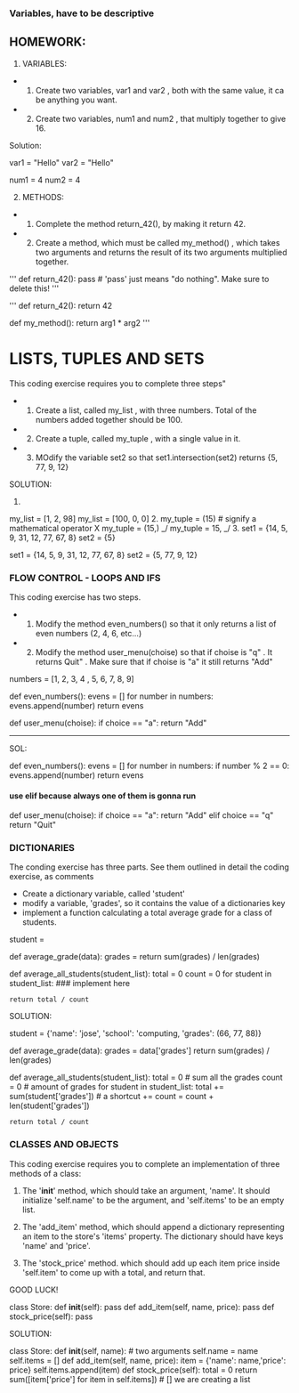 ### Variables, have to be descriptive


## HOMEWORK:

1. VARIABLES:

- 1. Create two variables, var1 and var2 , both with the same value, it ca be anything you want.
- 2. Create two variables, num1 and num2 , that multiply together to give 16.

Solution:

var1 = "Hello"
var2 = "Hello"

num1 = 4
num2 = 4

2. METHODS:

- 1. Complete the method return_42(), by making it return 42.
- 2. Create a method, which must be called my_method() , which takes two arguments and returns the result of its two arguments multiplied together.

<!-- Complete the method by making sure it returns 42. -->
'''
def return_42():
    pass # 'pass' just means "do nothing". Make sure to delete this!
'''

'''
def return_42():
    return 42

def my_method():
    return arg1 * arg2
'''

# LISTS, TUPLES AND SETS

This coding exercise requires you to complete three steps"
- 1. Create a list, called my_list , with three numbers. Total of the numbers added together should be 100.
- 2. Create a tuple, called my_tuple , with a single value in it.
- 3. MOdify the variable set2 so that set1.intersection(set2) returns {5, 77, 9, 12}

SOLUTION:

1.
my_list = [1, 2, 98]
my_list = [100, 0, 0]
2.
my_tuple = (15) # signify a mathematical operator   X
my_tuple = (15,) _/
my_tuple = 15,  _/
3.
set1 = {14, 5, 9, 31, 12, 77, 67, 8}
set2 = {5}
<!-- SOLUTION -->
set1 = {14, 5, 9, 31, 12, 77, 67, 8}
set2 = {5, 77, 9, 12}

### FLOW CONTROL - LOOPS AND IFS

This coding exercise has two steps.
- 1. Modify the method even_numbers() so that it only returns a list of even numbers (2, 4, 6, etc...)
- 2. Modify the method user_menu(choise) so that if choise is "q" . It returns Quit" . Make sure that if choise is "a" it still returns "Add"

numbers = [1, 2, 3, 4 , 5, 6, 7, 8, 9]

<!-- modify the method below to make sure only even numbers are returned -->

def even_numbers():
evens = []
for number in numbers:
    evens.append(number)
return evens

<!-- Modify the below method so that "Quit" is returned if the choice parameter is "q". -->
<!-- Do not remove the existing code -->

def user_menu(choise):
if choice == "a":
    return "Add"

----------------

SOL:

def even_numbers():
evens = []
for number in numbers:
    if number % 2 == 0:
        evens.append(number)
return evens

#### use elif because always one of them is gonna run

def user_menu(choise):
if choice == "a":
    return "Add"
elif choice == "q"
    return "Quit"


### DICTIONARIES


The conding exercise has three parts. See them outlined in detail the coding exercise, as comments

- Create a dictionary variable, called 'student'
- modify a variable, 'grades', so it contains the value of a dictionaries key
- implement a function calculating a total average grade for a class of students.

student =

def average_grade(data):
    grades =
    return sum(grades) / len(grades)

def average_all_students(student_list):
    total = 0
    count = 0
    for student in student_list:
        ### implement here

    return total / count

SOLUTION:

student = {'name': 'jose', 'school': 'computing, 'grades': (66, 77, 88)}

def average_grade(data):
    grades = data['grades']
    return sum(grades) / len(grades)

def average_all_students(student_list):
    total = 0 # sum all the grades
    count = 0 # amount of grades
    for student in student_list:
        total += sum(student['grades']) # a shortcut +=
        <!-- total = total + sum(student['grades']) -->
        count = count + len(student['grades'])

    return total / count

### CLASSES AND OBJECTS
This coding exercise requires you to complete an implementation of three methods of a class:

1. The '__init__' method, which should take an argument, 'name'. It should initialize 'self.name' to be the argument, and 'self.items' to be an empty list.

2. The 'add_item' method, which should append a dictionary representing an item to the store's 'items' property. The dictionary should have keys 'name' and 'price'.
3. The 'stock_price' method. which should add up each item price inside 'self.item' to come up with a total, and return that.

GOOD LUCK!

class Store:
    def __init__(self):
        pass
    def add_item(self, name, price):
        pass
    def stock_price(self):
        pass

SOLUTION:

class Store:
    def __init__(self, name):
        # two arguments
        self.name = name
        self.items = []
    def add_item(self, name, price):
        item = {'name': name,'price': price}
        self.items.append(item)
    def stock_price(self):
        total = 0
    return sum([item['price'] for item in self.items]) # [] we are creating a list


